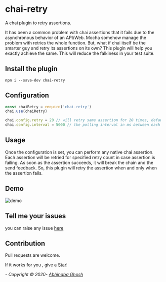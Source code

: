 # chai-retry

A chai plugin to retry assertions.

It has been a common problem with chai assertions that it fails due to the asynchronous behavior of an API/Web. Mocha somehow manage the problem with retries the whole function. But, what if chai itself be the smarter guy and retry its assertions on its own? This plugin will help you exactly achieve the same. This will reduce the falkiness in your test suite.

## Install the plugin

```ssh
npm i --save-dev chai-retry
```

## Configuration

```js
const chaiRetry = require('chai-retry')
chai.use(chaiRetry)

chai.config.retry = 20 // will retry same assertion for 20 times, defaults to 10
chai.config.interval = 5000 // the polling interval in ms between each retry, defaults to 2000 ms
```

## Usage

Once the configuration is set, you can perform any native chai assertion. Each assertion will be retried for specified retry count in case assertion is failing. As soon as the assertion succeeds, it will break the chain and the send feedback. So, this plugin will retry the assertion when and only when the assertion fails.

## Demo

![demo](./docs/chai-retry.gif)

## Tell me your issues

you can raise any issue [here](https://github.com/abhinaba-ghosh/chai-retry/issues)

## Contribution

Pull requests are welcome.

If it works for you , give a [Star](https://github.com/abhinaba-ghosh/chai-retry)!

_- Copyright &copy; 2020- [Abhinaba Ghosh](https://www.linkedin.com/in/abhinaba-ghosh-9a2ab8a0/)_
